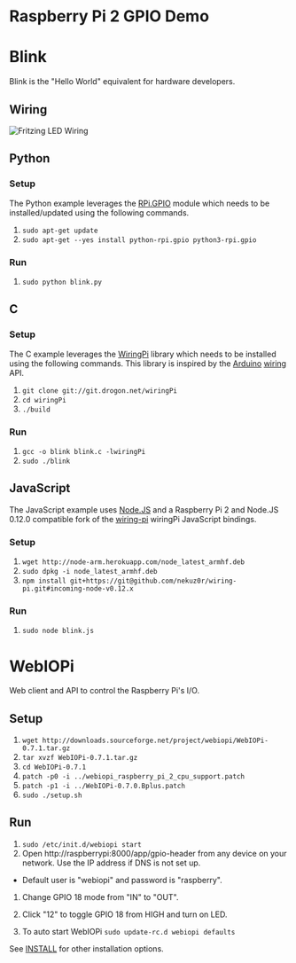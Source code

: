 Raspberry Pi 2 GPIO Demo
========================

# Blink

Blink is the "Hello World" equivalent for hardware developers.

## Wiring

![Fritzing LED Wiring](http://learn.acrobotic.com/uploads/Turning_LED_On.png)

## Python


### Setup

The Python example leverages the [RPi.GPIO](http://sourceforge.net/projects/raspberry-gpio-python/) module which needs to be installed/updated using the following commands.

1. `sudo apt-get update`
1. `sudo apt-get --yes install python-rpi.gpio python3-rpi.gpio`

### Run

1. `sudo python blink.py`

## C

### Setup

The C example leverages the [WiringPi](http://wiringpi.com/) library which needs to be installed using the following commands. This library is inspired by the [Arduino](http://www.arduino.cc/) [wiring](http://wiring.org.co/) API.

1. `git clone git://git.drogon.net/wiringPi`
1. `cd wiringPi`
1. `./build`

### Run

1. `gcc -o blink blink.c -lwiringPi`
1. `sudo ./blink`

## JavaScript

The JavaScript example uses [Node.JS](https://nodejs.org/) and a Raspberry Pi 2 and Node.JS 0.12.0 compatible fork of the [wiring-pi](https://github.com/nekuz0r/wiring-pi/tree/incoming-node-v0.12.x) wiringPi JavaScript bindings.

### Setup

1. `wget http://node-arm.herokuapp.com/node_latest_armhf.deb`
1. `sudo dpkg -i node_latest_armhf.deb`
1. `npm install git+https://git@github.com/nekuz0r/wiring-pi.git#incoming-node-v0.12.x`

### Run

1. `sudo node blink.js`

# WebIOPi

Web client and API to control the Raspberry Pi's I/O.

## Setup

1. `wget http://downloads.sourceforge.net/project/webiopi/WebIOPi-0.7.1.tar.gz`
1. `tar xvzf WebIOPi-0.7.1.tar.gz`
1. `cd WebIOPi-0.7.1`
1. `patch -p0 -i ../webiopi_raspberry_pi_2_cpu_support.patch`
1. `patch -p1 -i ../WebIOPi-0.7.0.Bplus.patch`
1. `sudo ./setup.sh`

## Run

1. `sudo /etc/init.d/webiopi start`
1. Open http://raspberrypi:8000/app/gpio-header from any device on your network. Use the IP address if DNS is not set up.
 * Default user is "webiopi" and password is "raspberry".
1. Change GPIO 18 mode from "IN" to "OUT". 
1. Click "12" to toggle GPIO 18 from HIGH and turn on LED.

1. To auto start WebIOPi `sudo update-rc.d webiopi defaults`

See [INSTALL](https://code.google.com/p/webiopi/wiki/INSTALL#Running_WebIOPi) for other installation options.

